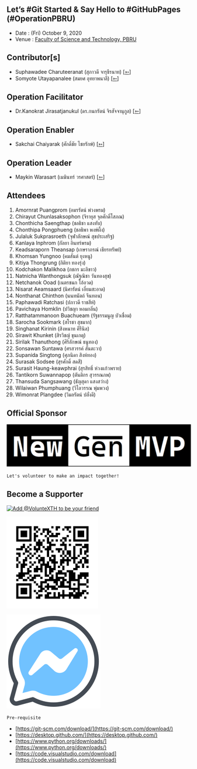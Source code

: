 ## Let’s #Git Started & Say Hello to #GitHubPages (#OperationPBRU)

+ Date : (Fri) October 9, 2020
+ Venue : [Faculty of Science and Technology, PBRU](https://sci.pbru.ac.th/)

## Contributor[s]
+ Suphawadee Charuteeranat (สุภาวดี จารุธีรนาท) [[➳](https://www.facebook.com/thdeemiss03)]
+ Somyote Utayapanalee (สมยศ อุทยาพนาลี) [[➳](https://www.facebook.com/yote.utaya)]

## Operation Facilitator
+ Dr.Kanokrat Jirasatjanukul (ดร.กนกรัตน์ จิรสัจจานุกูล) [[➳](https://www.facebook.com/lukhyee)]

## Operation Enabler
+ Sakchai Chaiyarak (ศักดิ์ชัย ไชยรักษ์) [[➳](https://www.facebook.com/chaiyaraks)]

## Operation Leader
+ Maykin Warasart (เมฆินทร์ วรศาสตร์) [[➳](http://mk.in.th)]

## Attendees
1. Amornrat Puangprom (อมรรัตน์ พ่วงพรม) <!--- [[Cert](OperationPBRU/attendance/VXOpPBRU-20201009-Amornrat-Puangprom.pdf)] -->
1. Chirayut Chunlasaksophon (จิรายุส จุลศักดิ์โสภณ) <!--- [[Cert](OperationPBRU/attendance/VXOpPBRU-20201009-Chirayut-Chunlasaksophon.pdf)] -->
1. Chonthicha Saengthap (ชลธิชา แสงทับ) <!--- [[Cert](OperationPBRU/attendance/VXOpPBRU-20201009-Chonthicha-Saengthap.pdf)] -->
1. Chonthipa Pongphueng (ชลธิพา พงษ์ผึ้ง) <!--- [[Cert](OperationPBRU/attendance/VXOpPBRU-20201009-Chonthipa-Pongphueng.pdf)] -->
1. Julaluk Sukprasroeth (จุฬาลักษณ์ สุขประเสริฐ) <!--- [[Cert](OperationPBRU/attendance/VXOpPBRU-20201009-Julaluk-Sukprasroeth.pdf)] -->
1. Kanlaya Inphrom (กัลยา อินทร์พรม) <!--- [[Cert](OperationPBRU/attendance/VXOpPBRU-20201009-Kanlaya-Inphrom.pdf)] -->
1. Keadsaraporn Theansap (เกษราภรณ์ เธียรทรัพย์) <!--- [[Cert](OperationPBRU/attendance/VXOpPBRU-20201009-Keadsaraporn-Theansap.pdf)] -->
1. Khomsan Yungnoo (คมสันต์ ยุงหนู) <!--- [[Cert](OperationPBRU/attendance/VXOpPBRU-20201009-Khomsan-Yungnoo.pdf)] -->
1. Kitiya Thongrung (กิติยา ทองรุ่ง) <!--- [[Cert](OperationPBRU/attendance/VXOpPBRU-20201009-Kitiya-Thongrung.pdf)] -->
1. Kodchakon Malikhoa (กชกร มะลิขาว) <!--- [[Cert](OperationPBRU/attendance/xxx.pdf)] -->
1. Natnicha Wanthongsuk (ณัฐณิชา วันทองสุข) <!--- [[Cert](OperationPBRU/attendance/xxx.pdf)] -->
1. Netchanok Ooad (เนตรชนก โอ้อวด) <!--- [[Cert](OperationPBRU/attendance/xxx.pdf)] -->
1. Nisarat Aeamsaard (นิศารัตน์ เอี่ยมสะอาด) <!--- [[Cert](OperationPBRU/attendance/xxx.pdf)] -->
1. Nonthanat Chinthon (นนทนัตถ์ จีนทอน) <!--- [[Cert](OperationPBRU/attendance/xxx.pdf)] -->
1. Paphawadi Ratchasi (ปภาวดี ราชสีห์) <!--- [[Cert](OperationPBRU/attendance/xxx.pdf)] -->
1. Pavichaya Homklin (ปวิชญา หอมกลิ่น) <!--- [[Cert](OperationPBRU/attendance/xxx.pdf)] -->
1. Ratthatammanoon Buachueam (รัฐธรรมนูญ บัวเชื่อม) <!--- [[Cert](OperationPBRU/attendance/VXOpPBRU-20201009-Ratthatammanoon-Buachueam.pdf)] -->
1. Sarocha Sookmark (สโรชา สุขมาก) <!--- [[Cert](OperationPBRU/attendance/xxx.pdf)] -->
1. Singhanat Kirinin (สิงหนาท คีรีนิล) <!--- [[Cert](OperationPBRU/attendance/xxx.pdf)] -->
1. Sirawit Khunket (สิรวิชญ์ ขุนเกตุ) <!--- [[Cert](OperationPBRU/attendance/xxx.pdf)] -->
1. Sirilak Thanuthong (ศิริลักษณ์ ธนูทอง) <!--- [[Cert](OperationPBRU/attendance/xxx.pdf)] -->
1. Sonsawan Suntawa (ศรสวรรค์ สันตะวา) <!--- [[Cert](OperationPBRU/attendance/xxx.pdf)] -->
1. Supanida Singtong (ศุภนิดา สิงห์ทอง) <!--- [[Cert](OperationPBRU/attendance/xxx.pdf)] -->
1. Surasak Sodsee (สุรศักดิ์ สดสี) <!--- [[Cert](OperationPBRU/attendance/xxx.pdf)] -->
1. Surasit Haung-keawphrai (สุรสิทธิ์ ห่วงแก้วพราย) <!--- [[Cert](OperationPBRU/attendance/xxx.pdf)] -->
1. Tantikorn Suwannapop (ตันติกร สุวรรณภพ) <!--- [[Cert](OperationPBRU/attendance/xxx.pdf)] -->
1. Thansuda Sangsawang (ธัญสุดา แสงสว่าง) <!--- [[Cert](OperationPBRU/attendance/xxx.pdf)] -->
1. Wilaiwan Phumphuang (วิไลวรรณ พุ่มพวง) <!--- [[Cert](OperationPBRU/attendance/xxx.pdf)] -->
1. Wimonrat Plangdee (วิมลรัตน์ ปลั่งดี) <!--- [[Cert](OperationPBRU/attendance/xxx.pdf)] -->

## Official Sponsor
[![](OperationPBRU/pic/NewGenMVP-BWB.png "#NewGenMVP")](https://www.facebook.com/hashtag/NewGenMVP)

```markdown
Let's volunteer to make an impact together!
```

## Become a Supporter

[![](https://scdn.line-apps.com/n/line_add_friends/btn/en.png "Add @VolunteXTH to be your friend")](https://lin.ee/cnIgUj4)

[![](/@VolunteXTH.png "Add @VolunteXTH to be your friend")](https://line.me/R/ti/p/@voluntex)

[![](/fb-m.png "Talk to us via FB messenger")](https://m.me/VolunteXTH)

```markdown
Pre-requisite
```
+ [https://git-scm.com/download/](https://git-scm.com/download/)
+ [https://desktop.github.com/](https://desktop.github.com/)
+ [https://www.python.org/downloads/](https://www.python.org/downloads/)
+ [https://code.visualstudio.com/download](https://code.visualstudio.com/download)